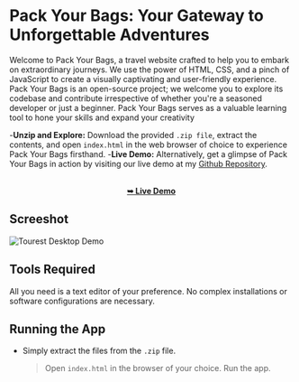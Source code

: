 
 
# Pack Your Bags: Your Gateway to Unforgettable Adventures

Welcome to Pack Your Bags, a travel website crafted to help you to embark on extraordinary journeys. We use the power of HTML, CSS, and a pinch of JavaScript to create a visually captivating and user-friendly experience.  <br/>
Pack Your Bags is an open-source project; we welcome you to explore its codebase and contribute irrespective of whether you're a seasoned developer or just a beginner. Pack Your Bags serves as a valuable learning tool to hone your skills and expand your creativity <br />

-**Unzip and Explore:** Download the provided `.zip file`, extract the contents, and open `index.html` in the web browser of choice to experience Pack Your Bags firsthand.
-**Live Demo:** Alternatively, get a glimpse of Pack Your Bags in action by visiting our live demo at my [Github Repository](https://github.com/Ayush-srivastav1/Pack-Your-Bags.git). <br/>

<div align="center">
  <br />
  <a href="https://ayush-srivastav-pack-your-bags.netlify.app/"><strong>➥ Live Demo</strong></a>
</div>

## Screeshot

![Tourest Desktop Demo](./Pack-Your-Bags.png.png "Desktop Demo")

## Tools Required
All you need is a text editor of your preference. No complex installations or software configurations are necessary.

## Running the App
* Simply extract the files from the `.zip` file.
  > Open `index.html` in the browser of your choice.
  > Run the app.




